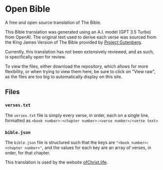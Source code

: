 # Open Bible
A free and open source translation of The Bible.

This Bible translation was generated using an A.I. model (GPT 3.5 Turbo) from OpenAI. The original text used to derive each verse was sourced from the King James Version of The Bible provided by [Project Gutenberg](https://www.gutenberg.org/ebooks/10).

Currently, this translation has not been extensively reviewed, and as such, is specifically open for review.

To view the files, either download the repository, which allows for more flexibility, or when trying to view them here, be sure to click on "View raw", as the files are too big to automatically display on this site.

## Files
### `verses.txt`
The `verses.txt` file is simply every verse, in order, each on a single line, formatted as `<book number>:<chapter number>:<verse number>/<verse text>`

### `bible.json`
The `bible.json` file is structured such that the keys are `"<book number>:<chapter number>"`, and the values for each key are an array of verses, in order, for that chapter.

This translation is used by the website [ofChrist.life](https://ofchrist.life).

